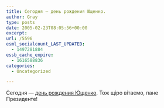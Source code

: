 ```yaml
---
title: Сегодня — день рождения Ющенко.
author: Gray
type: posts
date: 2005-02-23T08:05:56+00:00
excerpt:
url: /5596
esml_socialcount_LAST_UPDATED:
  - 1497281884
essb_cache_expire:
  - 1616588836
categories:
  - Uncategorized

---
```








Сегодня &#8212; <a href="http://www.korrespondent.net/main/115072" target="_blank">день рождения Ющенко</a>. Тож щіро вітаємо, пане Президенте!